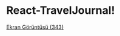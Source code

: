 # React-TravelJournal!
[Ekran Görüntüsü (343)](https://user-images.githubusercontent.com/99509540/187977884-a200b9e0-6375-4fec-85c3-de0cf89f4411.png)
